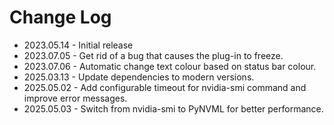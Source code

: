 # Change Log
- 2023.05.14 - Initial release
- 2023.07.05 - Get rid of a bug that causes the plug-in to freeze.
- 2023.07.06 - Automatic change text colour based on status bar colour.
- 2025.03.13 - Update dependencies to modern versions.
- 2025.05.02 - Add configurable timeout for nvidia-smi command and improve error messages.
- 2025.05.03 - Switch from nvidia-smi to PyNVML for better performance.
